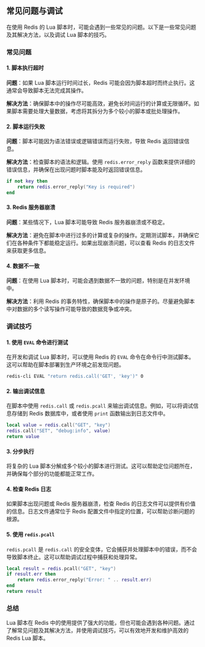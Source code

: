 ## 常见问题与调试

在使用 Redis 的 Lua 脚本时，可能会遇到一些常见的问题。以下是一些常见问题及其解决方法，以及调试 Lua 脚本的技巧。

### 常见问题

#### 1. 脚本执行超时

**问题**：如果 Lua 脚本运行时间过长，Redis 可能会因为脚本超时而终止执行。这通常会导致脚本无法完成其操作。

**解决方法**：确保脚本中的操作尽可能高效，避免长时间运行的计算或无限循环。如果脚本需要处理大量数据，考虑将其拆分为多个较小的脚本或批处理操作。

#### 2. 脚本运行失败

**问题**：脚本可能因为语法错误或逻辑错误而运行失败，导致 Redis 返回错误信息。

**解决方法**：检查脚本的语法和逻辑。使用 `redis.error_reply` 函数来提供详细的错误信息，并确保在出现问题时脚本能及时返回错误信息。

```lua
if not key then
    return redis.error_reply("Key is required")
end
```

#### 3. Redis 服务器崩溃

**问题**：某些情况下，Lua 脚本可能导致 Redis 服务器崩溃或不稳定。

**解决方法**：避免在脚本中进行过多的计算或复杂的操作。定期测试脚本，并确保它们在各种条件下都能稳定运行。如果出现崩溃问题，可以查看 Redis 的日志文件来获取更多信息。

#### 4. 数据不一致

**问题**：在使用 Lua 脚本时，可能会遇到数据不一致的问题，特别是在并发环境中。

**解决方法**：利用 Redis 的事务特性，确保脚本中的操作是原子的。尽量避免脚本中对数据的多个读写操作可能导致的数据竞争或冲突。

### 调试技巧

#### 1. 使用 `EVAL` 命令进行测试

在开发和调试 Lua 脚本时，可以使用 Redis 的 `EVAL` 命令在命令行中测试脚本。这可以帮助在脚本部署到生产环境之前发现问题。

```bash
redis-cli EVAL "return redis.call('GET', 'key')" 0
```

#### 2. 输出调试信息

在脚本中使用 `redis.call` 或 `redis.pcall` 来输出调试信息。例如，可以将调试信息存储到 Redis 数据库中，或者使用 `print` 函数输出到日志文件中。

```lua
local value = redis.call("GET", "key")
redis.call("SET", "debug:info", value)
return value
```

#### 3. 分步执行

将复杂的 Lua 脚本分解成多个较小的脚本进行测试。这可以帮助定位问题所在，并确保每个部分的功能都能正常工作。

#### 4. 检查 Redis 日志

如果脚本出现问题或 Redis 服务器崩溃，检查 Redis 的日志文件可以提供有价值的信息。日志文件通常位于 Redis 配置文件中指定的位置，可以帮助诊断问题的根源。

#### 5. 使用 `redis.pcall`

`redis.pcall` 是 `redis.call` 的安全变体，它会捕获并处理脚本中的错误，而不会导致脚本终止。这可以帮助调试过程中捕获和处理异常。

```lua
local result = redis.pcall("GET", "key")
if result.err then
    return redis.error_reply("Error: " .. result.err)
end
return result
```

### 总结

Lua 脚本在 Redis 中的使用提供了强大的功能，但也可能会遇到各种问题。通过了解常见问题及其解决方法，并使用调试技巧，可以有效地开发和维护高效的 Redis Lua 脚本。
